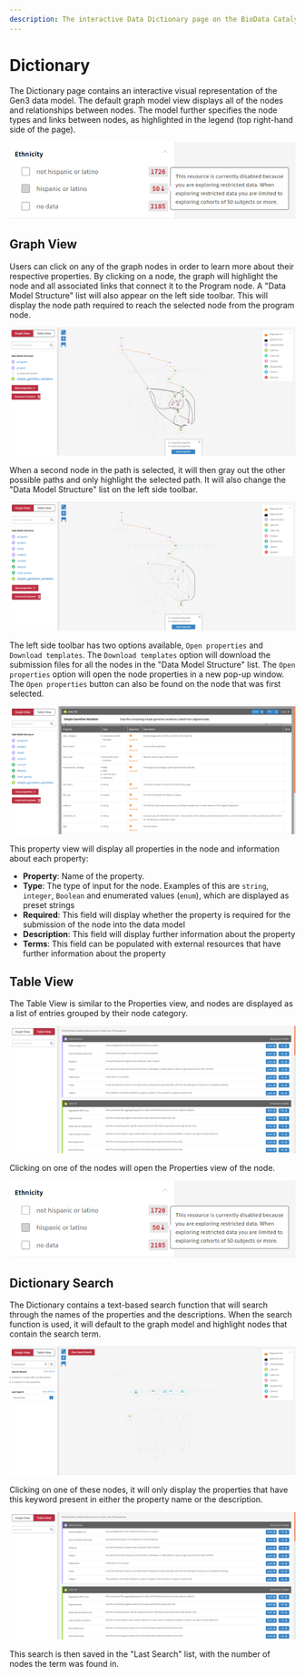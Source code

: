 ```yaml
---
description: The interactive Data Dictionary page on the BioData Catalyst Gen3 platform
---
```


# Dictionary

The Dictionary page contains an interactive visual representation of the Gen3 data model. The default graph model view displays all of the nodes and relationships between nodes. The model further specifies the node types and links between nodes, as highlighted in the legend \(top right-hand side of the page\).

![The default view of the interactive Gen3 Data Dictionary.](../../.gitbook/assets/image%20%2818%29.png)

## Graph View

Users can click on any of the graph nodes in order to learn more about their respective properties. By clicking on a node,  the graph will highlight the node and all associated links that connect it to the Program node. A "Data Model Structure" list will also appear on the left side toolbar. This will display the node path required to reach the selected node from the program node.

![An example of a node being selected in the interactive graph view](../../.gitbook/assets/image%20%285%29.png)

When a second node in the path is selected, it will then gray out the other possible paths and only highlight the selected path. It will also change the "Data Model Structure" list on the left side toolbar.

![An example of a second node being selected in the path of the first selected node.](../../.gitbook/assets/image%20%2814%29.png)

The left side toolbar has two options available, `Open properties` and `Download templates`. The `Download templates` option will download the submission files for all the nodes in the "Data Model Structure" list. The `Open properties` option will open the node properties in a new pop-up window. The `Open properties` button can also be found on the node that was first selected.

![A node&apos;s property window.](../../.gitbook/assets/image%20%2825%29.png)

This property view will display all properties in the node and information about each property:

* **Property**: Name of the property.
* **Type**: The type of input for the node. Examples of this are `string`, `integer`, `Boolean` and enumerated values \(`enum`\), which are displayed as preset strings
* **Required**: This field will display whether the property is required for the submission of the node into the data model
* **Description**: This field will display further information about the property
* **Terms**: This field can be populated with external resources that have further information about the property

## Table View

The Table View is similar to the Properties view, and nodes are displayed as a list of entries grouped by their node category.

![Table View of the Gen3 Data Dictionary.](../../.gitbook/assets/image%20%2812%29.png)

Clicking on one of the nodes will open the Properties view of the node.

![Opening the Properties in the Table View format](../../.gitbook/assets/image%20%2821%29.png)

## Dictionary Search

The Dictionary contains a text-based search function that will search through the names of the properties and the descriptions. When the search function is used, it will default to the graph model and highlight nodes that contain the search term.

![An example search for the term &quot;Harmonized&quot;](../../.gitbook/assets/image%20%2827%29.png)

Clicking on one of these nodes, it will only display the properties that have this keyword present in either the property name or the description.

![The Laboratory Results node with only properties that contain the term &quot;Harmonized&quot;.](../../.gitbook/assets/image%20%2811%29.png)

This search is then saved in the "Last Search" list, with the number of nodes the term was found in.

